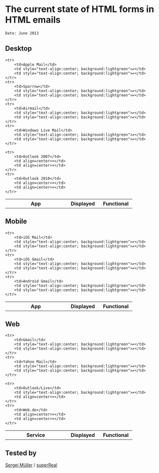 
The current state of HTML forms in HTML emails
================================
`Date: June 2013`


Desktop
-------------

<table>
	<tr>
		<th width=180>App</th>
		<th width=90>Displayed</th>
		<th width=90>Functional</th>
	</tr>

	<tr>
		<td>Apple Mail</td>
		<td style="text-align:center; background:lightgreen">✔</td>
		<td style="text-align:center; background:lightgreen">✔</td>
	</tr>
	<tr>
		<td>Sparrow</td>
		<td style="text-align:center; background:lightgreen">✔</td>
		<td style="text-align:center; background:lightgreen">✔</td>
	</tr>
	<tr>
		<td>Airmail</td>
		<td style="text-align:center; background:lightgreen">✔</td>
		<td style="text-align:center; background:lightgreen">✔</td>
	</tr>
	<tr>
		<td>Windows Live Mail</td>
		<td style="text-align:center; background:lightgreen">✔</td>
		<td style="text-align:center; background:lightgreen">✔</td>
	</tr>

	<tr>
		<td>Outlook 2007</td>
		<td align=center>×</td>
		<td align=center>×</td>
	</tr>
	<tr>
		<td>Outlook 2010</td>
		<td align=center>×</td>
		<td align=center>×</td>
	</tr>
</table>


Mobile
-------------

<table>
	<tr>
		<th width=180>App</th>
		<th width=90>Displayed</th>
		<th width=90>Functional</th>
	</tr>

	<tr>
		<td>iOS Mail</td>
		<td style="text-align:center; background:lightgreen">✔</td>
		<td style="text-align:center; background:lightgreen">✔</td>
	</tr>
	<tr>
		<td>iOS Gmail</td>
		<td style="text-align:center; background:lightgreen">✔</td>
		<td style="text-align:center; background:lightgreen">✔</td>
	</tr>
	<tr>
		<td>Android Gmail</td>
		<td style="text-align:center; background:lightgreen">✔</td>
		<td style="text-align:center; background:lightgreen">✔</td>
	</tr>
</table>


Web
-------------

<table>
	<tr>
		<th width=180>Service</th>
		<th width=90>Displayed</th>
		<th width=90>Functional</th>
	</tr>

	<tr>
		<td>Gmail</td>
		<td style="text-align:center; background:lightgreen">✔</td>
		<td style="text-align:center; background:lightgreen">✔</td>
	</tr>
	<tr>
		<td>Yahoo Mail</td>
		<td style="text-align:center; background:lightgreen">✔</td>
		<td style="text-align:center; background:lightgreen">✔</td>
	</tr>

	<tr>
		<td>Outlook/Live</td>
		<td style="text-align:center; background:lightgreen">✔</td>
		<td align=center>×</td>
	</tr>
	<tr>
		<td>Web.de</td>
		<td align=center>×</td>
		<td align=center>×</td>
	</tr>
</table>

## Tested by
[Sergej Müller](https://github.com/sergejmueller) / [superReal](http://superreal.de)